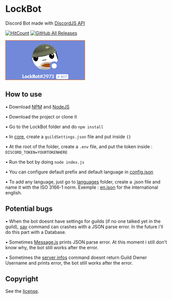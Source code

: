 # LockBot
Discord Bot made with [DiscordJS API](https://discord.js.org)

[![HitCount](http://hits.dwyl.com/LockBlock-dev/LockBot.svg)](http://hits.dwyl.com/LockBlock-dev/LockBot)
[![GitHub All Releases](https://img.shields.io/github/downloads/LockBlock-dev/LockBot/total.svg)](https://github.com/LockBlock-dev/LockBot/releases/)

![Bot preview](/preview.png)


## How to use

• Download [NPM](https://www.npmjs.com/get-npm) and [NodeJS](https://nodejs.org)

• Download the project or clone it

• Go to the LockBot folder and do `npm install`

• In [core](/core), create a `guildSettings.json` file and put inside `{}`

• At the root of the folder, create a `.env` file, and put the token inside : `DISCORD_TOKEN=YOURTOKENHERE`

• Run the bot by doing `node index.js`

• You can configure default prefix and default language in [config.json](/config.json)

• To add any language, just go to [languages](/core/languages) folder, create a .json file and name it with the ISO 3166-1 norm. Exemple : [en.json](/core/languages/en.json) for the international english.

## Potential bugs

• When the bot doesnt have settings for guilds (if no one talked yet in the guild), [say](/commandes/Misc/Say.js) command can crashes with a JSON parse error. In the future i'll do this part with a Database.

• Sometimes [Message.js](/events/Bot/Message.js) prints JSON parse error. At this moment i still don't know why, the bot still works after the error.

• Sometimes the [server infos](/commandes/Infos/ServerInfo.js) command doesnt return Guild Owner Username and prints error, the bot still works after the error.


## Copyright

See the [license](/LICENSE).
